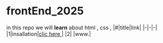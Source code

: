 # frontEnd_2025
 in this repo we will **learn** about html , css , 
|#|title|link|
|-|-|-|
|1|insallation|[clic here ](./classes/class1.md)|
|2|           |www.|